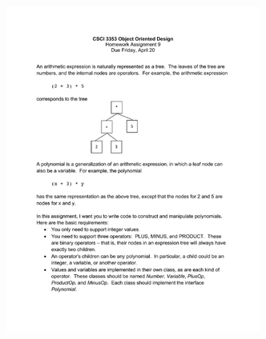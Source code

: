 ![Image description](https://github.com/priede/object-oriented-design/blob/master/arithmetic-tree-traversal/hw9.jpeg)
